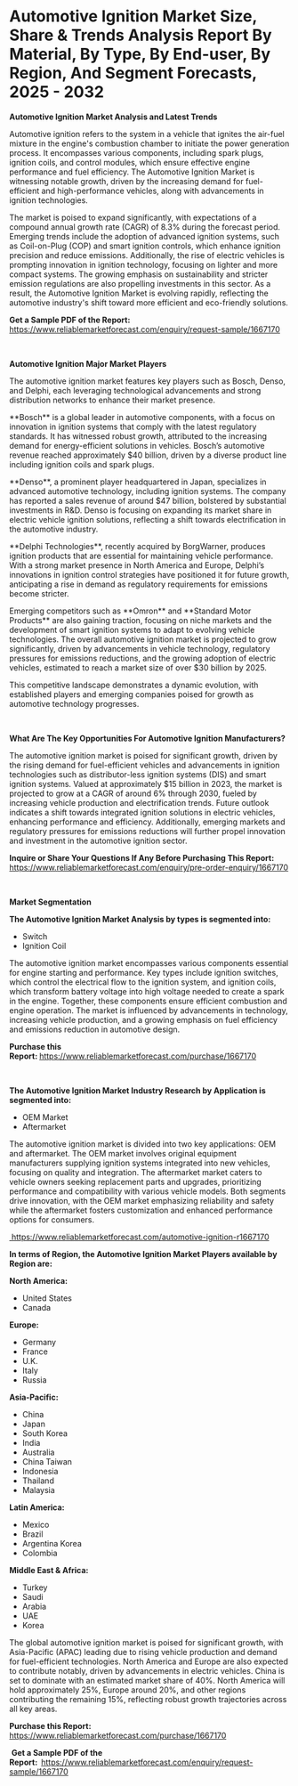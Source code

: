 <p><h1>Automotive Ignition Market Size, Share & Trends Analysis Report By Material, By Type, By End-user, By Region, And Segment Forecasts, 2025 - 2032</h1></p><p><strong>Automotive Ignition Market Analysis and Latest Trends</strong></p>
<p><p>Automotive ignition refers to the system in a vehicle that ignites the air-fuel mixture in the engine's combustion chamber to initiate the power generation process. It encompasses various components, including spark plugs, ignition coils, and control modules, which ensure effective engine performance and fuel efficiency. The Automotive Ignition Market is witnessing notable growth, driven by the increasing demand for fuel-efficient and high-performance vehicles, along with advancements in ignition technologies. </p><p>The market is poised to expand significantly, with expectations of a compound annual growth rate (CAGR) of 8.3% during the forecast period. Emerging trends include the adoption of advanced ignition systems, such as Coil-on-Plug (COP) and smart ignition controls, which enhance ignition precision and reduce emissions. Additionally, the rise of electric vehicles is prompting innovation in ignition technology, focusing on lighter and more compact systems. The growing emphasis on sustainability and stricter emission regulations are also propelling investments in this sector. As a result, the Automotive Ignition Market is evolving rapidly, reflecting the automotive industry's shift toward more efficient and eco-friendly solutions.</p></p>
<p><strong>Get a Sample PDF of the Report:&nbsp;</strong> <a href="https://www.reliablemarketforecast.com/enquiry/request-sample/1667170?utm_campaign=3559&utm_medium=2&utm_source=Github&utm_content=ia&utm_term=17042025&utm_id=automotive-ignition">https://www.reliablemarketforecast.com/enquiry/request-sample/1667170</a></p>
<p>&nbsp;</p>
<p><strong>Automotive Ignition Major Market Players</strong></p>
<p><p>The automotive ignition market features key players such as Bosch, Denso, and Delphi, each leveraging technological advancements and strong distribution networks to enhance their market presence. </p><p>**Bosch** is a global leader in automotive components, with a focus on innovation in ignition systems that comply with the latest regulatory standards. It has witnessed robust growth, attributed to the increasing demand for energy-efficient solutions in vehicles. Bosch’s automotive revenue reached approximately $40 billion, driven by a diverse product line including ignition coils and spark plugs.</p><p>**Denso**, a prominent player headquartered in Japan, specializes in advanced automotive technology, including ignition systems. The company has reported a sales revenue of around $47 billion, bolstered by substantial investments in R&D. Denso is focusing on expanding its market share in electric vehicle ignition solutions, reflecting a shift towards electrification in the automotive industry.</p><p>**Delphi Technologies**, recently acquired by BorgWarner, produces ignition products that are essential for maintaining vehicle performance. With a strong market presence in North America and Europe, Delphi’s innovations in ignition control strategies have positioned it for future growth, anticipating a rise in demand as regulatory requirements for emissions become stricter.</p><p>Emerging competitors such as **Omron** and **Standard Motor Products** are also gaining traction, focusing on niche markets and the development of smart ignition systems to adapt to evolving vehicle technologies. The overall automotive ignition market is projected to grow significantly, driven by advancements in vehicle technology, regulatory pressures for emissions reductions, and the growing adoption of electric vehicles, estimated to reach a market size of over $30 billion by 2025. </p><p>This competitive landscape demonstrates a dynamic evolution, with established players and emerging companies poised for growth as automotive technology progresses.</p></p>
<p>&nbsp;</p>
<p><strong>What Are The Key Opportunities For Automotive Ignition Manufacturers?</strong></p>
<p><p>The automotive ignition market is poised for significant growth, driven by the rising demand for fuel-efficient vehicles and advancements in ignition technologies such as distributor-less ignition systems (DIS) and smart ignition systems. Valued at approximately $15 billion in 2023, the market is projected to grow at a CAGR of around 6% through 2030, fueled by increasing vehicle production and electrification trends. Future outlook indicates a shift towards integrated ignition solutions in electric vehicles, enhancing performance and efficiency. Additionally, emerging markets and regulatory pressures for emissions reductions will further propel innovation and investment in the automotive ignition sector.</p></p>
<p><strong>Inquire or Share Your Questions If Any Before Purchasing This Report:</strong> <a href="https://www.reliablemarketforecast.com/enquiry/pre-order-enquiry/1667170?utm_campaign=3559&utm_medium=2&utm_source=Github&utm_content=ia&utm_term=17042025&utm_id=automotive-ignition">https://www.reliablemarketforecast.com/enquiry/pre-order-enquiry/1667170</a></p>
<p>&nbsp;</p>
<p><strong>Market Segmentation</strong></p>
<p><strong>The Automotive Ignition Market Analysis by types is segmented into:</strong></p>
<p><ul><li>Switch</li><li>Ignition Coil</li></ul></p>
<p><p>The automotive ignition market encompasses various components essential for engine starting and performance. Key types include ignition switches, which control the electrical flow to the ignition system, and ignition coils, which transform battery voltage into high voltage needed to create a spark in the engine. Together, these components ensure efficient combustion and engine operation. The market is influenced by advancements in technology, increasing vehicle production, and a growing emphasis on fuel efficiency and emissions reduction in automotive design.</p></p>
<p><strong>Purchase this Report:&nbsp;</strong><a href="https://www.reliablemarketforecast.com/purchase/1667170?utm_campaign=3559&utm_medium=2&utm_source=Github&utm_content=ia&utm_term=17042025&utm_id=automotive-ignition">https://www.reliablemarketforecast.com/purchase/1667170</a></p>
<p>&nbsp;</p>
<p><strong>The Automotive Ignition Market Industry Research by Application is segmented into:</strong></p>
<p><ul><li>OEM Market</li><li>Aftermarket</li></ul></p>
<p><p>The automotive ignition market is divided into two key applications: OEM and aftermarket. The OEM market involves original equipment manufacturers supplying ignition systems integrated into new vehicles, focusing on quality and integration. The aftermarket market caters to vehicle owners seeking replacement parts and upgrades, prioritizing performance and compatibility with various vehicle models. Both segments drive innovation, with the OEM market emphasizing reliability and safety while the aftermarket fosters customization and enhanced performance options for consumers.</p></p>
<p><a href="https://www.reliablemarketforecast.com/automotive-ignition-r1667170?utm_campaign=3559&utm_medium=2&utm_source=Github&utm_content=ia&utm_term=17042025&utm_id=automotive-ignition">&nbsp;https://www.reliablemarketforecast.com/automotive-ignition-r1667170</a></p>
<p><strong>In terms of Region, the Automotive Ignition Market Players available by Region are:</strong></p>
<p>
    <p> <strong> North America: </strong>
        <ul>
            <li>United States</li>
            <li>Canada</li>
        </ul>
        </p> 
    <p> <strong> Europe: </strong>
        <ul>
            <li>Germany</li>
            <li>France</li>
            <li>U.K.</li>
            <li>Italy</li>
            <li>Russia</li>
        </ul>
        </p> 
    <p> <strong> Asia-Pacific: </strong>
        <ul>
            <li>China</li>
            <li>Japan</li>
            <li>South Korea</li>
            <li>India</li>
            <li>Australia</li>
            <li>China Taiwan</li>
            <li>Indonesia</li>
            <li>Thailand</li>
            <li>Malaysia</li>
        </ul>
        </p> 
    <p> <strong> Latin America: </strong>
        <ul>
            <li>Mexico</li>
            <li>Brazil</li>
            <li>Argentina Korea</li>
            <li>Colombia</li>
        </ul>
        </p> 
    <p> <strong> Middle East & Africa: </strong>
        <ul>
            <li>Turkey</li>
            <li>Saudi</li>
            <li>Arabia</li>
            <li>UAE</li>
            <li>Korea</li>
        </ul>
    </p>
    </p>
<p><p>The global automotive ignition market is poised for significant growth, with Asia-Pacific (APAC) leading due to rising vehicle production and demand for fuel-efficient technologies. North America and Europe are also expected to contribute notably, driven by advancements in electric vehicles. China is set to dominate with an estimated market share of 40%. North America will hold approximately 25%, Europe around 20%, and other regions contributing the remaining 15%, reflecting robust growth trajectories across all key areas.</p></p>
<p><strong>Purchase this Report: </strong><a href="https://www.reliablemarketforecast.com/purchase/1667170?utm_campaign=3559&utm_medium=2&utm_source=Github&utm_content=ia&utm_term=17042025&utm_id=automotive-ignition">https://www.reliablemarketforecast.com/purchase/1667170</a></p>
<p>&nbsp;<strong>Get a Sample PDF of the Report:&nbsp;&nbsp;</strong><a href="https://www.reliablemarketforecast.com/enquiry/request-sample/1667170?utm_campaign=3559&utm_medium=2&utm_source=Github&utm_content=ia&utm_term=17042025&utm_id=automotive-ignition">https://www.reliablemarketforecast.com/enquiry/request-sample/1667170</a></p>
<p><strong></strong></p>
<p><p></p><p></p><p></p></p>